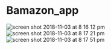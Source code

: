 # Bamazon_app

![screen shot 2018-11-03 at 8 16 12 pm](https://user-images.githubusercontent.com/11036845/47959981-fc992a80-dfae-11e8-8940-e4f0cc7f0c01.png)
![screen shot 2018-11-03 at 8 17 21 pm](https://user-images.githubusercontent.com/11036845/47959982-fdca5780-dfae-11e8-89cf-fa09de20e908.png)
![screen shot 2018-11-03 at 8 17 51 pm](https://user-images.githubusercontent.com/11036845/47959983-ff941b00-dfae-11e8-96ad-1d069eb5dc7f.png)
